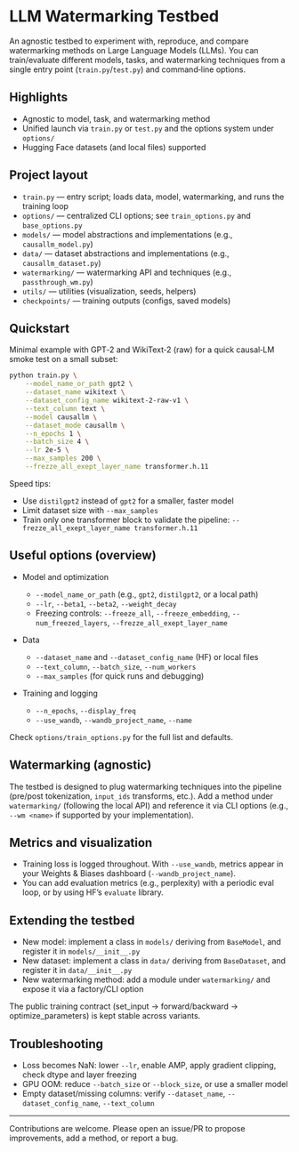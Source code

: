 # LLM Watermarking Testbed

An agnostic testbed to experiment with, reproduce, and compare watermarking methods on Large Language Models (LLMs). You can train/evaluate different models, tasks, and watermarking techniques from a single entry point (`train.py`/`test.py`) and command‑line options.

## Highlights

- Agnostic to model, task, and watermarking method
- Unified launch via `train.py` or `test.py` and the options system under `options/`
- Hugging Face datasets (and local files) supported

## Project layout

- `train.py` — entry script; loads data, model, watermarking, and runs the training loop
- `options/` — centralized CLI options; see `train_options.py` and `base_options.py`
- `models/` — model abstractions and implementations (e.g., `causallm_model.py`)
- `data/` — dataset abstractions and implementations (e.g., `causallm_dataset.py`)
- `watermarking/` — watermarking API and techniques (e.g., `passthrough_wm.py`)
- `utils/` — utilities (visualization, seeds, helpers)
- `checkpoints/` — training outputs (configs, saved models)

## Quickstart

Minimal example with GPT‑2 and WikiText‑2 (raw) for a quick causal‑LM smoke test on a small subset:

```bash
python train.py \
	--model_name_or_path gpt2 \
	--dataset_name wikitext \
	--dataset_config_name wikitext-2-raw-v1 \
	--text_column text \
	--model causallm \
	--dataset_mode causallm \
	--n_epochs 1 \
	--batch_size 4 \
	--lr 2e-5 \
	--max_samples 200 \
	--frezze_all_exept_layer_name transformer.h.11
```

Speed tips:
- Use `distilgpt2` instead of `gpt2` for a smaller, faster model
- Limit dataset size with `--max_samples`
- Train only one transformer block to validate the pipeline: `--frezze_all_exept_layer_name transformer.h.11`

## Useful options (overview)

- Model and optimization
	- `--model_name_or_path` (e.g., `gpt2`, `distilgpt2`, or a local path)
	- `--lr`, `--beta1`, `--beta2`, `--weight_decay`
	- Freezing controls: `--freeze_all`, `--freeze_embedding`, `--num_freezed_layers`, `--frezze_all_exept_layer_name`

- Data
	- `--dataset_name` and `--dataset_config_name` (HF) or local files
	- `--text_column`, `--batch_size`, `--num_workers`
	- `--max_samples` (for quick runs and debugging)

- Training and logging
	- `--n_epochs`, `--display_freq`
	- `--use_wandb`, `--wandb_project_name`, `--name`

Check `options/train_options.py` for the full list and defaults.

## Watermarking (agnostic)

The testbed is designed to plug watermarking techniques into the pipeline (pre/post tokenization, `input_ids` transforms, etc.). Add a method under `watermarking/` (following the local API) and reference it via CLI options (e.g., `--wm <name>` if supported by your implementation).

## Metrics and visualization

- Training loss is logged throughout. With `--use_wandb`, metrics appear in your Weights & Biases dashboard (`--wandb_project_name`).
- You can add evaluation metrics (e.g., perplexity) with a periodic eval loop, or by using HF’s `evaluate` library.

## Extending the testbed

- New model: implement a class in `models/` deriving from `BaseModel`, and register it in `models/__init__.py`
- New dataset: implement a class in `data/` deriving from `BaseDataset`, and register it in `data/__init__.py`
- New watermarking method: add a module under `watermarking/` and expose it via a factory/CLI option

The public training contract (set_input → forward/backward → optimize_parameters) is kept stable across variants.

## Troubleshooting

- Loss becomes NaN: lower `--lr`, enable AMP, apply gradient clipping, check dtype and layer freezing
- GPU OOM: reduce `--batch_size` or `--block_size`, or use a smaller model
- Empty dataset/missing columns: verify `--dataset_name`, `--dataset_config_name`, `--text_column`

---

Contributions are welcome. Please open an issue/PR to propose improvements, add a method, or report a bug.